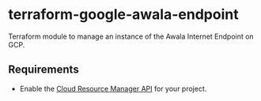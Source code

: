 # terraform-google-awala-endpoint

Terraform module to manage an instance of the Awala Internet Endpoint on GCP.

## Requirements

- Enable the [Cloud Resource Manager API](https://console.developers.google.com/apis/api/cloudresourcemanager.googleapis.com/overview) for your project.
